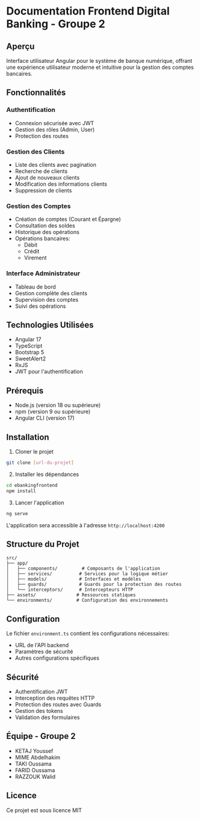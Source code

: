 # Documentation Frontend Digital Banking - Groupe 2

## Aperçu
Interface utilisateur Angular pour le système de banque numérique, offrant une expérience utilisateur moderne et intuitive pour la gestion des comptes bancaires.

## Fonctionnalités

### Authentification
- Connexion sécurisée avec JWT
- Gestion des rôles (Admin, User)
- Protection des routes

### Gestion des Clients
- Liste des clients avec pagination
- Recherche de clients
- Ajout de nouveaux clients
- Modification des informations clients
- Suppression de clients

### Gestion des Comptes
- Création de comptes (Courant et Épargne)
- Consultation des soldes
- Historique des opérations
- Opérations bancaires:
  - Débit
  - Crédit
  - Virement

### Interface Administrateur
- Tableau de bord
- Gestion complète des clients
- Supervision des comptes
- Suivi des opérations

## Technologies Utilisées
- Angular 17
- TypeScript
- Bootstrap 5
- SweetAlert2
- RxJS
- JWT pour l'authentification

## Prérequis
- Node.js (version 18 ou supérieure)
- npm (version 9 ou supérieure)
- Angular CLI (version 17)

## Installation

1. Cloner le projet
```bash
git clone [url-du-projet]
```

2. Installer les dépendances
```bash
cd ebankingfrontend
npm install
```

3. Lancer l'application
```bash
ng serve
```
L'application sera accessible à l'adresse `http://localhost:4200`

## Structure du Projet
```
src/
├── app/
│   ├── components/         # Composants de l'application
│   ├── services/          # Services pour la logique métier
│   ├── models/            # Interfaces et modèles
│   ├── guards/            # Guards pour la protection des routes
│   └── interceptors/      # Intercepteurs HTTP
├── assets/               # Ressources statiques
└── environments/         # Configuration des environnements
```

## Configuration
Le fichier `environment.ts` contient les configurations nécessaires:
- URL de l'API backend
- Paramètres de sécurité
- Autres configurations spécifiques

## Sécurité
- Authentification JWT
- Interception des requêtes HTTP
- Protection des routes avec Guards
- Gestion des tokens
- Validation des formulaires

## Équipe - Groupe 2
- KETAJ Youssef
- MIME Abdelhakim
- TAKI Oussama
- FARID Oussama
- RAZZOUK Walid

## Licence
Ce projet est sous licence MIT
